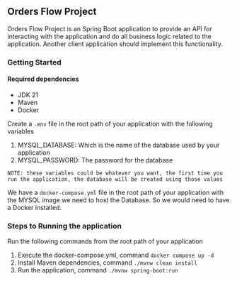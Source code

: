 ## Orders Flow Project

Orders Flow Project is an Spring Boot application to provide an API for interacting with the application and do all business logic related to the application. Another client application should implement this functionality.

### Getting Started
#### Required dependencies
- JDK 21
- Maven
- Docker

Create a `.env` file in the root path of your application with the following variables
1. MYSQL_DATABASE: Which is the name of the database used by your application
2. MYSQL_PASSWORD: The password for the database

`NOTE: these variables could be whatever you want, the first time you run the application, the database will be created using those values`

We have a `docker-compose.yml` file in the root path of your application with the MYSQL image we need to host the Database. So we would need to have a Docker installed.

### Steps to Running the application

Run the following commands from the root path of your application

1. Execute the docker-compose.yml, command `docker compose up -d`
2. Install Maven dependencies, command `./mvnw clean install`
3. Run the application, command `./mvnw spring-boot:run`

